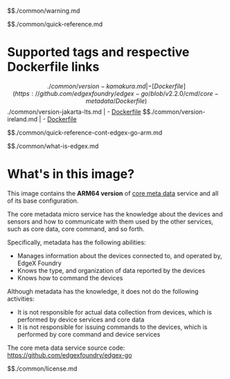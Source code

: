 $$./common/warning.md

$$./common/quick-reference.md

# Supported tags and respective Dockerfile links

$$./common/version-kamakura.md |
        - [Dockerfile](https://github.com/edgexfoundry/edgex-go/blob/v2.2.0/cmd/core-metadata/Dockerfile)
$$./common/version-jakarta-lts.md |
        - [Dockerfile](https://github.com/edgexfoundry/edgex-go/blob/v2.1.0/cmd/core-metadata/Dockerfile)
$$./common/version-ireland.md |
        - [Dockerfile](https://github.com/edgexfoundry/edgex-go/blob/v2.0.0/cmd/core-metadata/Dockerfile)

$$./common/quick-reference-cont-edgex-go-arm.md

$$./common/what-is-edgex.md

# What's in this image?

This image contains the **ARM64 version** of [core meta data](https://docs.edgexfoundry.org/2.0/microservices/core/metadata/Ch-Metadata/) service and all of its base configuration.

The core metadata micro service has the knowledge about the devices and sensors and how to communicate with them used by the other services, such as core data, core command, and so forth.

Specifically, metadata has the following abilities:

- Manages information about the devices connected to, and operated by, EdgeX Foundry
- Knows the type, and organization of data reported by the devices
- Knows how to command the devices

Although metadata has the knowledge, it does not do the following activities:

- It is not responsible for actual data collection from devices, which is performed by device services and core data
- It is not responsible for issuing commands to the devices, which is performed by core command and device services

The core meta data service source code: <https://github.com/edgexfoundry/edgex-go>

$$./common/license.md
